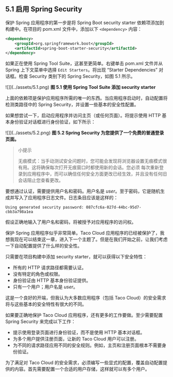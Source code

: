 ## 5.1 启用 Spring Security

保护 Spring 应用程序的第一步是将 Spring Boot security starter 依赖项添加到构建中。在项目的 pom.xml 文件中，添加以下 `<dependency>` 内容：

```xml
<dependency>
    <groupId>org.springframework.boot</groupId>
    <artifactId>spring-boot-starter-security</artifactId>
</dependency>
```

如果正在使用 Spring Tool Suite，这甚至更简单。右键单击 pom.xml 文件并从 Spring 上下文菜单中选择 `Edit Starters`。将出现 “Starter Dependencies” 对话框。检查 Security 类别下的 Spring Security，如图 5.1 所示。

![]](../assets/5.1.png)
**图 5.1 使用 Spring Tool Suite 添加 security starter** <br/>

上面的依赖项是保护应用程序所需的唯一的东西。当应用程序启动时，自动配置将检测类路径中的 Spring Security，并设置一些基本的安全性配置。

如果想尝试一下，启动应用程序并访问主页（或任何页面）。将提示使用 HTTP 基本身份验证对话框进行身份验证，如下所示：

![]](../assets/5.2.png)
**图 5.2 Spring Security 为您提供了一个免费的普通登录页面。** <br/>

>小提示
>
>无痕模式：当手动测试安全问题时，您可能会发现将浏览器设置无痕模式很有用。这将确保每次打开无痕窗口时都使用新的会话。您必须
每次重新登录到应用程序中，而可以确信任何安全方面更改已经生效，并且没有任何旧会话阻止您查看更改。

要想通过认证，需要提供用户名和密码。用户名是 _user_。至于密码，它是随机生成并写入了应用程序日志文件。日志条目应该是这样的：

```text
Using generated security password: 087cfc6a-027d-44bc-95d7-cbb3a798a1ea
```

假设正确地输入了用户名和密码，将被授予对应用程序的访问权。

保护 Spring 应用程序似乎非常简单。Taco Cloud 应用程序的已经被保护了，我想我现在可以结束这一章，进入下一个主题了。但是在我们开始之前，让我们考虑一下自动配置提供了什么样的安全性。

只需要在项目构建中添加 security starter，就可以获得以下安全特性：

* 所有的 HTTP 请求路径都需要认证。
* 没有特定的角色或权限。
* 身份验证由 HTTP 基本身份验证提供。
* 只有一个用户；用户名是 _user_。

这是一个良好的开端，但我认为大多数应用程序（包括 Taco Cloud）的安全需求将与这些基本的安全特性有很大的不同。

如果要正确地保护 Taco Cloud 应用程序，还有更多的工作要做。至少需要配置 Spring Security 来完成以下工作：

* 提示使用登录页面进行身份验证，而不是使用 HTTP 基本对话框。
* 为多个用户提供注册页面，让新的 Taco Cloud 用户可以注册。
* 为不同的请求路径应用不同的安全规则。例如，主页和注册页面根本不需要身份验证。

为了满足对 Taco Cloud 的安全需求，必须编写一些显式的配置，覆盖自动配置提供的内容。首先需要配置一个合适的用户存储，这样就可以有多个用户。


